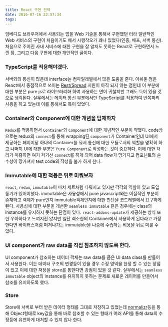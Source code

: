 ```yaml
---
title: React 구현 전략
date: 2016-07-16 22:57:34
tags:
---
```


임베디드 브라우저에서 사용되는 앱을 Web 기술을 통해서 구현했던 터라 일반적인 Web 서비스의 구현이 처음이기도 해서 시행착오가 꽤나 있었다(인증, 배포, 서버 통신).
처음으로 주어진 사내 서비스에 대한 구현을 잘 알지도 못하는 React로 구현하면서 느낀 점, 그리고 다음 구현에 대한 개인적인 글이다. 

### TypeScript를 적용해야겠다.

서버와의 통신이 많은데 interface는 컴파일레벨에서 많은 도움을 준다. 아쉬운 점은 React에서 중점적으로 쓰이는 [Rest/Spread](https://github.com/Microsoft/TypeScript/issues/2103) 지원이 아직 되지 않는 점인데 이 부분에 대한 부분은 pure js로 라이브러리화 하여 사용하는 면이 귀찮지만 그래도 득이 있을 것으로 생각된다. 실무에서는 데이터 통신 부분에서만 TypeScript를 적용하여 반쪽짜리 사용을 하고 있는데 이를 통해서도 득이 있었다.

### Container와 Component에 대한 개념을 탑재하자

`Redux`를 적용하면서 `Container`와 `Component`에 대한 개념적인 부분이 약했다. code상으로는 redux의 `connect`를 통해 wrapping된 `component`가 Container인데 UI에서 제공하는 페이지당 하나의 Container를 둬서 통신에 대한 모듈로서의 역할을 명확히 하고 나머지 UI에 대한 부분은 `Pure Component`로 작성하는 것이 중요하다. 이에 대한 처리가 미흡하면 여기 저기선 `connect`를 하게 되어 data flow가 망가지고 컴포넌트의 순수성이 망가져서 test code의 작성을 불가 하게 한다.

### Immutable에 대한 적용은 뒤로 미뤄보자

`react`, `redux`, `immutable`이 마치 세트처럼 다뤄지고 있지만 각각의 역할이 있고 도입 동기가 있어야했다. immutable은 사용성에서 pure javascript와는 이질적인 부분이 존재하고 객체가 pure인지 immutable객체인지에 대한 판단을 코드레벨에서 요구하게 된다. 사용성에 대한 부분을 개선한 `seamless immutable` 같은 경우에는 class의 instance를 유지하지 못하는 단점이 있다. `react-addons-update`가 제공하는 방식 또한 우아하다고 느껴지진 않지만 일단 최소한의 Container에서 사용하게 된다라고 가정한다면 바이러스처럼 퍼저나가는 immutable을 나중에 수습하는 비용을 뒤로 미룰 수 있다.

### UI component가 raw data를 직접 참조하지 않도록 한다.

UI component가 참조하는 데이터 객체는 raw data를 품은 UI data class를 만들어서 사용한다. 이는 데이터 구조의 변경등이 있을 경우 수정 영역을 한정 할 수 있는 장점이 있고 이에 대한 저장을 store를 통한다면 강점이 있을 것 같다. 실무에서는 `seamless immutable` object의 instance를 유지하지 못하는 문제로 새로운 레이어를 만들어서 참조를 유지하도록 했다.

### Store

Store에 서버로 부터 받은 데이터 형태를 그대로 저장하고 있었는데 [normalizr](https://github.com/paularmstrong/normalizr)등을 통해 Object형태로 key값을 통해 바로 참조할 수 있는 형태가 여러 API를 통해 data의 수정등에 유연하게 대처할 수 있지 않나 한다.
